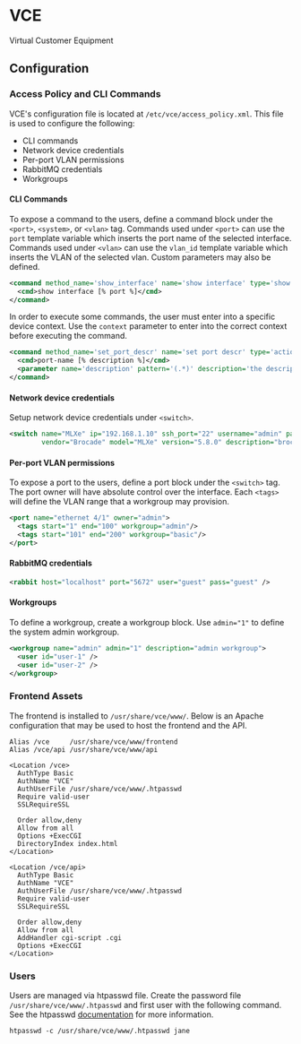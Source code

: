 # VCE
Virtual Customer Equipment

## Configuration

### Access Policy and CLI Commands

VCE's configuration file is located at `/etc/vce/access_policy.xml`. This file is used to configure the following:

* CLI commands
* Network device credentials
* Per-port VLAN permissions
* RabbitMQ credentials
* Workgroups

#### CLI Commands
To expose a command to the users, define a command block under the `<port>`, `<system>`, or `<vlan>` tag. Commands used under `<port>` can use the `port` template variable which inserts the port name of the selected interface. Commands used under `<vlan>` can use the `vlan_id` template variable which inserts the VLAN of the selected vlan. Custom parameters may also be defined.

```xml
<command method_name='show_interface' name='show interface' type='show' interaction='cli' description='show all interfaces'>
  <cmd>show interface [% port %]</cmd>
</command>
```

In order to execute some commands, the user must enter into a specific device context. Use the `context` parameter to enter into the correct context before executing the command.

```xml
<command method_name='set_port_descr' name='set port descr' type='action' context='interface [% port %]' input='descr' interaction='cli' configure='true' description='changes the description on a port'>
  <cmd>port-name [% description %]</cmd>
  <parameter name='description' pattern='(.*)' description='the description to set for the port' type='text' />
</command>
```

#### Network device credentials
Setup network device credentials under `<switch>`.

```xml
<switch name="MLXe" ip="192.168.1.10" ssh_port="22" username="admin" password="admin"
        vendor="Brocade" model="MLXe" version="5.8.0" description="brocade">
```

#### Per-port VLAN permissions
To expose a port to the users, define a port block under the `<switch>` tag. The port owner will have absolute control over the interface. Each `<tags>` will define the VLAN range that a workgroup may provision.

```xml
<port name="ethernet 4/1" owner="admin">
  <tags start="1" end="100" workgroup="admin"/>
  <tags start="101" end="200" workgroup="basic"/>
</port>
```

#### RabbitMQ credentials
```xml
<rabbit host="localhost" port="5672" user="guest" pass="guest" />
```

#### Workgroups
To define a workgroup, create a workgroup block. Use `admin="1"` to define the system admin workgroup.

```xml
<workgroup name="admin" admin="1" description="admin workgroup">
  <user id="user-1" />
  <user id="user-2" />
</workgroup>
```
### Frontend Assets
The frontend is installed to `/usr/share/vce/www/`. Below is an Apache configuration that may be used to host the frontend and the API.

```
Alias /vce     /usr/share/vce/www/frontend
Alias /vce/api /usr/share/vce/www/api

<Location /vce>
  AuthType Basic
  AuthName "VCE"
  AuthUserFile /usr/share/vce/www/.htpasswd
  Require valid-user
  SSLRequireSSL

  Order allow,deny
  Allow from all
  Options +ExecCGI
  DirectoryIndex index.html
</Location>

<Location /vce/api>
  AuthType Basic
  AuthName "VCE"
  AuthUserFile /usr/share/vce/www/.htpasswd
  Require valid-user
  SSLRequireSSL

  Order allow,deny
  Allow from all
  AddHandler cgi-script .cgi
  Options +ExecCGI
</Location>
```

### Users
Users are managed via htpasswd file. Create the password file `/usr/share/vce/www/.htpasswd` and first user with the following command. See the htpasswd [documentation](https://httpd.apache.org/docs/current/programs/htpasswd.html) for more information.

```
htpasswd -c /usr/share/vce/www/.htpasswd jane
```
